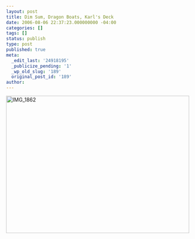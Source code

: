 ```yaml
---
layout: post
title: Dim Sum, Dragon Boats, Karl's Deck
date: 2006-08-06 22:37:23.000000000 -04:00
categories: []
tags: []
status: publish
type: post
published: true
meta:
  _edit_last: '24918195'
  _publicize_pending: '1'
  _wp_old_slug: '189'
  original_post_id: '189'
author: 
---
```

<a href="http://www.flickr.com/photos/matthewsim/sets/72157594188964371/" title="IMG_1862 by Matthew Simoneau, on Flickr"><img src="https://farm1.staticflickr.com/43/182958644_0a9e380ff3.jpg" width="500" height="375" alt="IMG_1862" /></a>
